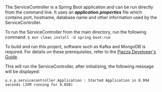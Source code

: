 The ServiceController is a Spring Boot application and can be run directly from the command line. It uses an _**application.properties**_ file which contains port, hostname, database name and other information used by the ServiceController.

To run the ServiceController from the main directory, run the following command:
`$ mvn clean install -U spring-boot:run`  

To build and run this project, software such as Kafka and MongoDB is required.  For details on these prerequisites, refer to the
[Piazza Developer's Guide](https://pz-docs.geointservices.io/devguide/index.html#_piazza_core_overview).

This will run the ServiceController, after initializing, the following message will be displayed:

    o.v.p.servicecontroller.Application : Started Application in 8.994 seconds (JVM running for 9.658)
